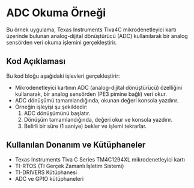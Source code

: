 # ADC Okuma Örneği

Bu örnek uygulama, Texas Instruments Tiva4C  mikrodenetleyici kartı üzerinde bulunan analog-dijital dönüştürücü (ADC) kullanılarak bir analog sensörden veri okuma işlemini gerçekleştirir.

## Kod Açıklaması

Bu kod bloğu aşağıdaki işlevleri gerçekleştirir:

- Mikrodenetleyici kartının ADC (analog-dijital dönüştürücü) özelliğini kullanarak, bir analog sensörden (PE3 pimine bağlı) veri okur.
- ADC dönüşümü tamamlandığında, okunan değeri konsola yazdırır.
- Örneğin işleyişi şu şekildedir:
  1. ADC dönüşümünü başlatır.
  2. Dönüşüm tamamlandığında, değeri okur ve konsola yazdırır.
  3. Belirli bir süre (1 saniye) bekler ve işlemi tekrarlar.

## Kullanılan Donanım ve Kütüphaneler

- Texas Instruments Tiva C Series TM4C1294XL mikrodenetleyici kartı
- TI-RTOS (TI Gerçek Zamanlı İşletim Sistemi)
- TI-DRIVERS Kütüphanesi
- ADC ve GPIO kütüphaneleri

